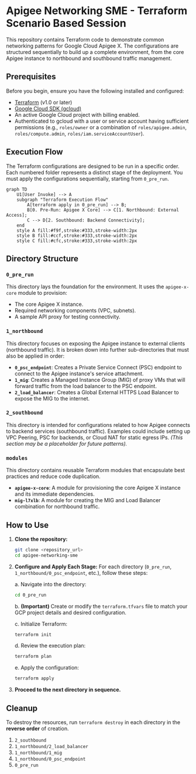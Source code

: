 # Apigee Networking SME - Terraform Scenario Based Session

This repository contains Terraform code to demonstrate common networking patterns for Google Cloud Apigee X. The configurations are structured sequentially to build up a complete environment, from the core Apigee instance to northbound and southbound traffic management.

## Prerequisites

Before you begin, ensure you have the following installed and configured:
- [Terraform](https://learn.hashicorp.com/tutorials/terraform/install-cli) (v1.0 or later)
- [Google Cloud SDK (gcloud)](https://cloud.google.com/sdk/docs/install)
- An active Google Cloud project with billing enabled.
- Authenticated to gcloud with a user or service account having sufficient permissions (e.g., `roles/owner` or a combination of `roles/apigee.admin`, `roles/compute.admin`, `roles/iam.serviceAccountUser`).

## Execution Flow

The Terraform configurations are designed to be run in a specific order. Each numbered folder represents a distinct stage of the deployment. You must apply the configurations sequentially, starting from `0_pre_run`.

```mermaid
graph TD
    U1[User Invoke] --> A
    subgraph "Terraform Execution Flow"
        A[terraform apply in 0_pre_run] --> B;
        B[0. Pre-Run: Apigee X Core] --> C[1. Northbound: External Access];
        C --> D[2. Southbound: Backend Connectivity];
    end
    style A fill:#f9f,stroke:#333,stroke-width:2px
    style B fill:#ccf,stroke:#333,stroke-width:2px
    style C fill:#cfc,stroke:#333,stroke-width:2px
```

## Directory Structure

### `0_pre_run`
This directory lays the foundation for the environment. It uses the `apigee-x-core` module to provision:
- The core Apigee X instance.
- Required networking components (VPC, subnets).
- A sample API proxy for testing connectivity.

### `1_northbound`
This directory focuses on exposing the Apigee instance to external clients (northbound traffic). It is broken down into further sub-directories that must also be applied in order:
- **`0_psc_endpoint`**: Creates a Private Service Connect (PSC) endpoint to connect to the Apigee instance's service attachment.
- **`1_mig`**: Creates a Managed Instance Group (MIG) of proxy VMs that will forward traffic from the load balancer to the PSC endpoint.
- **`2_load_balancer`**: Creates a Global External HTTPS Load Balancer to expose the MIG to the internet.

### `2_southbound`
This directory is intended for configurations related to how Apigee connects to backend services (southbound traffic). Examples could include setting up VPC Peering, PSC for backends, or Cloud NAT for static egress IPs.
*(This section may be a placeholder for future patterns).*

### `modules`
This directory contains reusable Terraform modules that encapsulate best practices and reduce code duplication.
- **`apigee-x-core`**: A module for provisioning the core Apigee X instance and its immediate dependencies.
- **`mig-l7xlb`**: A module for creating the MIG and Load Balancer combination for northbound traffic.

## How to Use

1.  **Clone the repository:**
    ```sh
    git clone <repository_url>
    cd apigee-networking-sme
    ```

2.  **Configure and Apply Each Stage:**
    For each directory (`0_pre_run`, `1_northbound/0_psc_endpoint`, etc.), follow these steps:
    
    a. Navigate into the directory:
       ```sh
       cd 0_pre_run
       ```
    
    b. **(Important)** Create or modify the `terraform.tfvars` file to match your GCP project details and desired configuration.
    
    c. Initialize Terraform:
       ```sh
       terraform init
       ```
    
    d. Review the execution plan:
       ```sh
       terraform plan
       ```
    
    e. Apply the configuration:
       ```sh
       terraform apply
       ```

3.  **Proceed to the next directory in sequence.**

## Cleanup

To destroy the resources, run `terraform destroy` in each directory in the **reverse order** of creation.
1.  `2_southbound`
2.  `1_northbound/2_load_balancer`
3.  `1_northbound/1_mig`
4.  `1_northbound/0_psc_endpoint`
5.  `0_pre_run`
